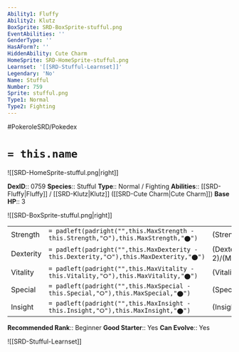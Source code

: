 ```yaml
---
Ability1: Fluffy
Ability2: Klutz
BoxSprite: SRD-BoxSprite-stufful.png
EventAbilities: ''
GenderType: ''
HasAForm?: ''
HiddenAbility: Cute Charm
HomeSprite: SRD-HomeSprite-stufful.png
Learnset: '[[SRD-Stufful-Learnset]]'
Legendary: 'No'
Name: Stufful
Number: 759
Sprite: stufful.png
Type1: Normal
Type2: Fighting
---
```


#PokeroleSRD/Pokedex

# `= this.name`

![[SRD-HomeSprite-stufful.png|right]]

**DexID**:: 0759
**Species**:: Stufful
**Type**:: Normal / Fighting
**Abilities**:: [[SRD-Fluffy|Fluffy]] / [[SRD-Klutz|Klutz]] ([[SRD-Cute Charm|Cute Charm]])
**Base HP**:: 3

![[SRD-BoxSprite-stufful.png|right]]

|           |                                                                                        |                                          |
| --------- | -------------------------------------------------------------------------------------- | ---------------------------------------- |
| Strength  | `= padleft(padright("",this.MaxStrength - this.Strength,"⭘"),this.MaxStrength,"⬤")`    | (Strength::2)/(MaxStrength::5)   |
| Dexterity | `= padleft(padright("",this.MaxDexterity - this.Dexterity,"⭘"),this.MaxDexterity,"⬤")` | (Dexterity:: 2)/(MaxDexterity::4) |
| Vitality  | `= padleft(padright("",this.MaxVitality - this.Vitality,"⭘"),this.MaxVitality,"⬤")`    | (Vitality::2)/(MaxVitality::4)   |
| Special   | `= padleft(padright("",this.MaxSpecial - this.Special,"⭘"),this.MaxSpecial,"⬤")`       | (Special::2)/(MaxSpecial::4)     |
| Insight   | `= padleft(padright("",this.MaxInsight - this.Insight,"⭘"),this.MaxInsight,"⬤")`       | (Insight::2)/(MaxInsight::4)     |

**Recommended Rank**:: Beginner
**Good Starter**:: Yes
**Can Evolve**:: Yes

![[SRD-Stufful-Learnset]]